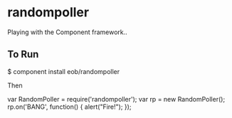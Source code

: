 randompoller
============

Playing with the Component framework..

To Run
------

$ component install eob/randompoller

Then

   
   var RandomPoller = require('randompoller');
   var rp = new RandomPoller();
   rp.on('BANG', function() {
     alert("Fire!");
   });
